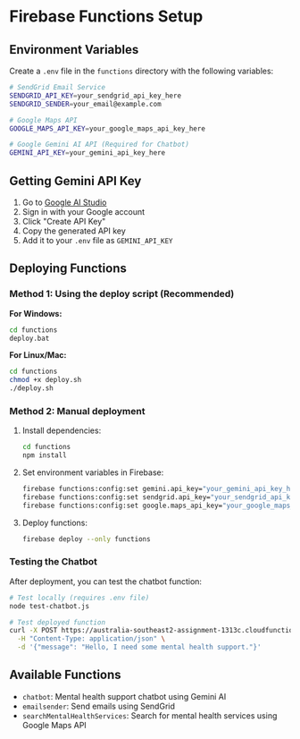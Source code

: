 # Firebase Functions Setup

## Environment Variables

Create a `.env` file in the `functions` directory with the following variables:

```bash
# SendGrid Email Service
SENDGRID_API_KEY=your_sendgrid_api_key_here
SENDGRID_SENDER=your_email@example.com

# Google Maps API
GOOGLE_MAPS_API_KEY=your_google_maps_api_key_here

# Google Gemini AI API (Required for Chatbot)
GEMINI_API_KEY=your_gemini_api_key_here
```

## Getting Gemini API Key

1. Go to [Google AI Studio](https://makersuite.google.com/app/apikey)
2. Sign in with your Google account
3. Click "Create API Key"
4. Copy the generated API key
5. Add it to your `.env` file as `GEMINI_API_KEY`

## Deploying Functions

### Method 1: Using the deploy script (Recommended)

**For Windows:**
```bash
cd functions
deploy.bat
```

**For Linux/Mac:**
```bash
cd functions
chmod +x deploy.sh
./deploy.sh
```

### Method 2: Manual deployment

1. Install dependencies:
   ```bash
   cd functions
   npm install
   ```

2. Set environment variables in Firebase:
   ```bash
   firebase functions:config:set gemini.api_key="your_gemini_api_key_here"
   firebase functions:config:set sendgrid.api_key="your_sendgrid_api_key_here"
   firebase functions:config:set google.maps_api_key="your_google_maps_api_key_here"
   ```

3. Deploy functions:
   ```bash
   firebase deploy --only functions
   ```

### Testing the Chatbot

After deployment, you can test the chatbot function:

```bash
# Test locally (requires .env file)
node test-chatbot.js

# Test deployed function
curl -X POST https://australia-southeast2-assignment-1313c.cloudfunctions.net/chatbot \
  -H "Content-Type: application/json" \
  -d '{"message": "Hello, I need some mental health support."}'
```

## Available Functions

- `chatbot`: Mental health support chatbot using Gemini AI
- `emailsender`: Send emails using SendGrid
- `searchMentalHealthServices`: Search for mental health services using Google Maps API
